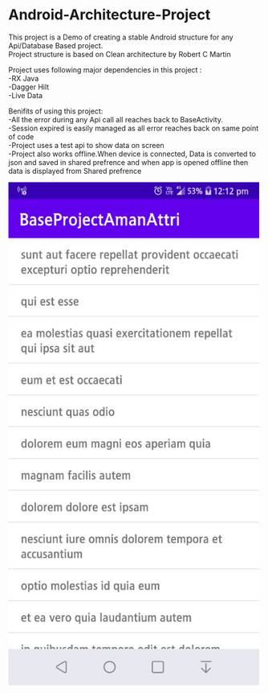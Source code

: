 # Android-Architecture-Project

This project is a Demo of creating a stable Android structure for any Api/Database Based project. <br>
Project structure is based on Clean architecture by Robert C Martin<br>

Project uses following major dependencies in this project :<br>
-RX Java <br>
-Dagger Hilt <br>
-Live Data <br>

Benifits of using this project: <br>
-All the error during any Api call all reaches back to BaseActivity. <br>
-Session expired is easily managed as all error reaches back on same point of code  <br>
-Project uses a test api to show data on screen <br>
-Project also works offline.When device is connected, Data is converted to json and saved in shared prefrence and when app is opened offline then data is displayed from Shared prefrence


<img src="https://github.com/amanattri09/Android-Architecture-Project/blob/master/media/media_1.jpeg" width="500" style="max-width:300%;">
 
